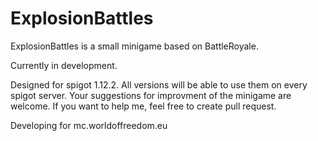 # ExplosionBattles
ExplosionBattles is a small minigame based on BattleRoyale.

Currently in development. 

Designed for spigot 1.12.2.
All versions will be able to use them on every spigot server.
Your suggestions for improvment of the minigame are welcome.
If you want to help me, feel free to create pull request.

Developing for mc.worldoffreedom.eu
